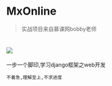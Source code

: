 # MxOnline
> 实战项目来自慕课网bobby老师

![](https://i.imgur.com/vSpqVQm.jpg)
========
一步一个脚印,学习django框架之web开发

`不着急,理解至上,不求进度`
